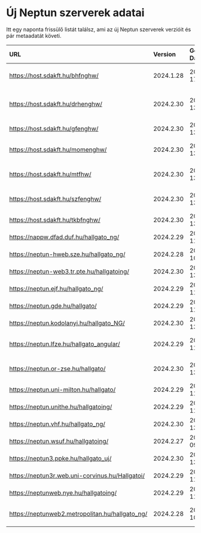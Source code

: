 # Új Neptun szerverek adatai

Itt egy naponta frissülő listát találsz, ami az új Neptun szerverek verzióit és pár metaadatát követi.

| URL                                             | Version   | Generation Date     | Organization Name                         | Captcha Required |
|:----------------------------------------------|:--------|:------------------|:----------------------------------------|:---------------|
| https://host.sdakft.hu/bhfnghw/                 | 2024.1.28 | 2024-07-17T16:12:12 | Bhaktivedanta Hittudományi Főiskola       | 3                |
| https://host.sdakft.hu/drhenghw/                | 2024.2.30 | 2024-09-13T12:35:03 | Debreceni Református Hittudományi Egyetem | 3                |
| https://host.sdakft.hu/gfenghw/                 | 2024.2.30 | 2024-09-13T12:35:03 | Gál Ferenc Egyetem                        | 3                |
| https://host.sdakft.hu/momenghw/                | 2024.2.30 | 2024-09-13T12:35:03 | Moholy-Nagy Művészeti Egyetem             | 3                |
| https://host.sdakft.hu/mtfhw/                   | 2024.2.30 | 2024-09-13T12:35:03 | Magyar Táncművészeti Egyetem              | 3                |
| https://host.sdakft.hu/szfenghw/                | 2024.2.30 | 2024-09-13T12:35:03 | Színház- és Filmművészeti Egyetem         | 3                |
| https://host.sdakft.hu/tkbfnghw/                | 2024.2.30 | 2024-09-13T12:35:03 | A Tan Kapuja Buddhista Főiskola           | 3                |
| https://nappw.dfad.duf.hu/hallgato_ng/          | 2024.2.29 | 2024-09-11T13:36:23 | Dunaújvárosi Egyetem                      | 3                |
| https://neptun-hweb.sze.hu/hallgato_ng/         | 2024.2.28 | 2024-09-10T17:33:14 | Széchenyi István Egyetem                  | 3                |
| https://neptun-web3.tr.pte.hu/hallgatoing/      | 2024.2.30 | 2024-09-13T12:35:03 | Pécsi Tudományegyetem                     | 3                |
| https://neptun.ejf.hu/hallgato_ng/              | 2024.2.29 | 2024-09-11T13:36:23 | Eötvös József Főiskola                    | 3                |
| https://neptun.gde.hu/hallgato/                 | 2024.2.29 | 2024-09-11T13:36:23 | Gábor Dénes Egyetem                       | 3                |
| https://neptun.kodolanyi.hu/hallgato_NG/        | 2024.2.30 | 2024-09-13T12:35:03 | Kodolányi János Egyetem                   | 3                |
| https://neptun.lfze.hu/hallgato_angular/        | 2024.2.29 | 2024-09-11T13:36:23 | Liszt Ferenc Zeneművészeti Egyetem        | 3                |
| https://neptun.or-zse.hu/hallgato/              | 2024.2.30 | 2024-09-13T12:35:03 | Országos Rabbiképző - Zsidó Egyetem       | 3                |
| https://neptun.uni-milton.hu/hallgato/          | 2024.2.29 | 2024-09-11T13:36:23 | Milton Friedman Egyetem                   | 3                |
| https://neptun.unithe.hu/hallgatoing/           | 2024.2.29 | 2024-09-11T13:36:23 | Tokaj-Hegyalja Egyetem                    | 1                |
| https://neptun.vhf.hu/hallgato_ng/              | 2024.2.30 | 2024-09-13T12:35:03 | Veszprémi Érseki Főiskola                 | 3                |
| https://neptun.wsuf.hu/hallgatoing/             | 2024.2.27 | 2024-09-09T16:09:53 | Wekerle Sándor Üzleti Főiskola            | 3                |
| https://neptun3.ppke.hu/hallgato_uj/            | 2024.2.30 | 2024-09-13T12:35:03 | Pázmány Péter Katolikus Egyetem           | 3                |
| https://neptun3r.web.uni-corvinus.hu/Hallgatoi/ | 2024.2.29 | 2024-09-11T13:36:23 | Budapesti Corvinus Egyetem                | 3                |
| https://neptunweb.nye.hu/hallgatoing/           | 2024.2.29 | 2024-09-11T13:36:23 | Nyíregyházi Egyetem                       | 3                |
| https://neptunweb2.metropolitan.hu/hallgato_ng/ | 2024.2.28 | 2024-09-10T17:33:14 | Budapesti Metropolitan Egyetem            | 3                |